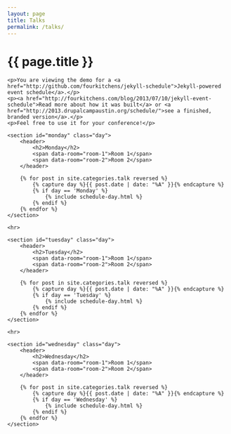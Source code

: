 ```yaml
---
layout: page
title: Talks
permalink: /talks/
---
```


<!-- .schedule -->
<div class="schedule">
    <h1 class="title">{{ page.title }}</h1>

    <p>You are viewing the demo for a <a href="http://github.com/fourkitchens/jekyll-schedule">Jekyll-powered event schedule</a>.</p>
    <p><a href="http://fourkitchens.com/blog/2013/07/10/jekyll-event-schedule">Read more about how it was built</a> or <a href="http://2013.drupalcampaustin.org/schedule/">see a finished, branded version</a>.</p>
    <p>Feel free to use it for your conference!</p>

    <section id="monday" class="day">
        <header>
            <h2>Monday</h2>
            <span data-room="room-1">Room 1</span>
            <span data-room="room-2">Room 2</span>
        </header>

        {% for post in site.categories.talk reversed %}
            {% capture day %}{{ post.date | date: "%A" }}{% endcapture %}
            {% if day == 'Monday' %}
                {% include schedule-day.html %}
            {% endif %}
        {% endfor %}
    </section>

    <hr>

    <section id="tuesday" class="day">
        <header>
            <h2>Tuesday</h2>
            <span data-room="room-1">Room 1</span>
            <span data-room="room-2">Room 2</span>
        </header>

        {% for post in site.categories.talk reversed %}
            {% capture day %}{{ post.date | date: "%A" }}{% endcapture %}
            {% if day == 'Tuesday' %}
                {% include schedule-day.html %}
            {% endif %}
        {% endfor %}
    </section>

    <hr>

    <section id="wednesday" class="day">
        <header>
            <h2>Wednesday</h2>
            <span data-room="room-1">Room 1</span>
            <span data-room="room-2">Room 2</span>
        </header>

        {% for post in site.categories.talk reversed %}
            {% capture day %}{{ post.date | date: "%A" }}{% endcapture %}
            {% if day == 'Wednesday' %}
                {% include schedule-day.html %}
            {% endif %}
        {% endfor %}
    </section>
</div>
<!-- .schedule -->
